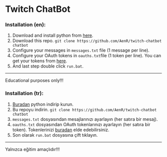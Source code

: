 # Twitch ChatBot
### Installation (en):
1. Download and install python from [here](https://www.python.org/downloads/).
2. Download this repo.
` git clone https://github.com/AenR/twitch-chatbot chatbot `
3. Configure your messages in ` messages.txt ` file (1 message per line).
4. Configure your OAuth tokens in ` oauths.txt `file (1 token per line).
You can get your tokens from [here](https://twitchapps.com/tmi/).
5. And last step double click ` run.bat `.
---
Educational purposes only!!!

### Installation (tr):
1. [Buradan](https://www.python.org/downloads/) python indirip kurun.
2. Bu repoyu indirin.
` git clone https://github.com/AenR/twitch-chatbot chatbot `
3. ` messages.txt ` dosyasından mesajlarınızı ayarlayın (her satıra bir mesaj).
4. ` oauths.txt ` dosyasından OAuth tokenlarınızı ayarlayın (her satıra bir token).
Tokenlerinizi [buradan](https://twitchapps.com/tmi/) elde edebilirsiniz.
5. Son olarak ` run.bat ` dosyasına çift tıklayın.
---
Yalnızca eğitim amaçlıdır!!!
